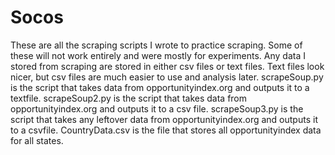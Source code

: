 # Socos
These are all the scraping scripts I wrote to practice scraping.  Some of these will not work entirely and were mostly for experiments. 
Any data I stored from scraping are stored in either csv files or text files.  Text files look nicer, but csv files are much easier to use and analysis later.
scrapeSoup.py is the script that takes data from opportunityindex.org and outputs it to a textfile.
scrapeSoup2.py is the script that takes data from opportunityindex.org and outputs it to a csv file.
scrapeSoup3.py is the script that takes any leftover data from opportunityindex.org and outputs it to a csvfile.
CountryData.csv is the file that stores all opportunityindex data for all states.
